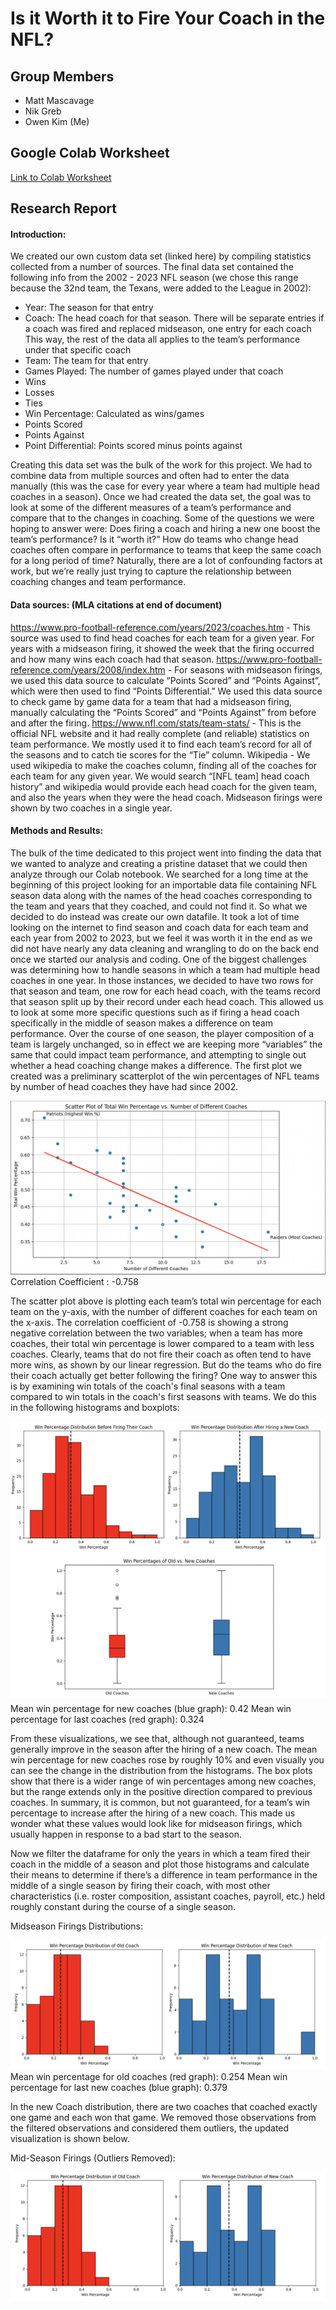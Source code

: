 # Is it Worth it to Fire Your Coach in the NFL?

## Group Members
- Matt Mascavage
- Nik Greb
- Owen Kim (Me)

## Google Colab Worksheet
[Link to Colab Worksheet](https://colab.research.google.com/drive/17cAjFsPaYrHx-ixhsSl-JyjIttDtKu-J)

## Research Report

#### Introduction:

We created our own custom data set (linked here) by compiling statistics collected from a number of sources. The final data set contained the following info from the 2002 - 2023 NFL season (we chose this range because the 32nd team, the Texans, were added to the League in 2002):

- Year: The season for that entry
- Coach: The head coach for that season. There will be separate entries if a coach was fired and replaced midseason, one entry for each coach
This way, the rest of the data all applies to the team’s performance under that specific coach
- Team: The team for that entry
- Games Played: The number of games played under that coach
- Wins
- Losses
- Ties
- Win Percentage: Calculated as wins/games
- Points Scored
- Points Against
- Point Differential: Points scored minus points against

Creating this data set was the bulk of the work for this project. We had to combine data from multiple sources and often had to enter the data manually (this was the case for every year where a team had multiple head coaches in a season). 
Once we had created the data set, the goal was to look at some of the different measures of a team’s performance and compare that to the changes in coaching. Some of the questions we were hoping to answer were:
Does firing a coach and hiring a new one boost the team’s performance? Is it “worth it?”
How do teams who change head coaches often compare in performance to teams that keep the same coach for a long period of time?
Naturally, there are a lot of confounding factors at work, but we’re really just trying to capture the relationship between coaching changes and team performance.

#### Data sources: (MLA citations at end of document)

https://www.pro-football-reference.com/years/2023/coaches.htm - This source was used to find head coaches for each team for a given year. For years with a midseason firing, it showed the week that the firing occurred and how many wins each coach had that season. 
https://www.pro-football-reference.com/years/2008/index.htm - For seasons with midseason firings, we used this data source to calculate “Points Scored” and “Points Against”, which were then used to find “Points Differential.” We used this data source to check game by game data for a team that had a midseason firing, manually calculating the “Points Scored” and “Points Against” from before and after the firing. 
https://www.nfl.com/stats/team-stats/ - This is the official NFL website and it had really complete (and reliable) statistics on team performance. We mostly used it to find each team’s record for all of the seasons and to catch tie scores for the “Tie” column.
Wikipedia - We used wikipedia to make the coaches column, finding all of the coaches for each team for any given year. We would search “[NFL team] head coach history” and wikipedia would provide each head coach for the given team, and also the years when they were the head coach. Midseason firings were shown by two coaches in a single year. 

#### Methods and Results:

The bulk of the time dedicated to this project went into finding the data that we wanted to analyze and creating a pristine dataset that we could then analyze through our Colab notebook. We searched for a long time at the beginning of this project looking for an importable data file containing NFL season data along with the names of the head coaches corresponding to the team and years that they coached, and could not find it. So what we decided to do instead was create our own datafile. It took a lot of time looking on the internet to find season and coach data for each team and each year from 2002 to 2023, but we feel it was worth it in the end as we did not have nearly any data cleaning and wrangling to do on the back end once we started our analysis and coding. One of the biggest challenges was determining how to handle seasons in which a team had multiple head coaches in one year. In those instances, we decided to have two rows for that season and team, one row for each head coach, with the teams record that season split up by their record under each head coach. This allowed us to look at some more specific questions such as if firing a head coach specifically in the middle of season makes a difference on team performance. Over the course of one season, the player composition of a team is largely unchanged, so in effect we are keeping more “variables” the same that could impact team performance, and attempting to single out whether a head coaching change makes a difference. The first plot we created was a preliminary scatterplot of the win percentages of NFL teams by number of head coaches they have had since 2002. 

![Scatter Plot](scatter_plot1.png)
Correlation Coefficient : -0.758

The scatter plot above is plotting each team’s total win percentage for each team on the y-axis, with the number of different coaches for each team on the x-axis. The correlation coefficient of -0.758 is showing a strong negative correlation between the two variables; when a team has more coaches, their total win percentage is lower compared to a team with less coaches. Clearly, teams that do not fire their coach as often tend to have more wins, as shown by our linear regression. But do the teams who do fire their coach actually get better following the firing? One way to answer this is by examining win totals of the coach's final seasons with a team compared to win totals in the coach's first seasons with teams. We do this in the following histograms and boxplots:

![Box Plot](box_plot1.png)
Mean win percentage for new coaches (blue graph): 0.42
Mean win percentage for last coaches (red graph): 0.324

From these visualizations, we see that, although not guaranteed, teams generally improve in the season after the hiring of a new coach. The mean win percentage for new coaches rose by roughly 10% and even visually you can see the change in the distribution from the histograms. The box plots show that there is a wider range of win percentages among new coaches, but the range extends only in the positive direction compared to previous coaches. In summary, it is common, but not guaranteed, for a team’s win percentage to increase after the hiring of a new coach. This made us wonder what these values would look like for midseason firings, which usually happen in response to a bad start to the season. 

Now we filter the dataframe for only the years in which a team fired their coach in the middle of a season and plot those histograms and calculate their means to determine if there’s a difference in team performance in the middle of a single season by firing their coach, with most other characteristics (i.e. roster composition, assistant coaches, payroll, etc.) held roughly constant during the course of a single season.

Midseason Firings Distributions:

![Box Plot 2](box_plot2.png)
Mean win percentage for old coaches (red graph): 0.254
Mean win percentage for last new coaches (blue graph): 0.379

In the new Coach distribution, there are two coaches that coached exactly one game and each won that game. We removed those observations from the filtered observations and considered them outliers, the updated visualization is shown below.

Mid-Season Firings (Outliers Removed):

![Box Plot 3](box_plot3.png)



